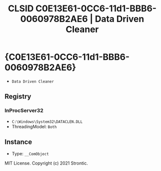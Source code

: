 ﻿---
title: "CLSID C0E13E61-0CC6-11d1-BBB6-0060978B2AE6 | Data Driven Cleaner"
excerpt: What is COM-Object CLSID C0E13E61-0CC6-11d1-BBB6-0060978B2AE6?
---

# {C0E13E61-0CC6-11d1-BBB6-0060978B2AE6}

* `Data Driven Cleaner`

## Registry


### InProcServer32

* `C:\Windows\System32\DATACLEN.DLL`
* ThreadingModel: `Both`

## Instance

* Type: `__ComObject`

MIT License. Copyright (c) 2021 Strontic.


